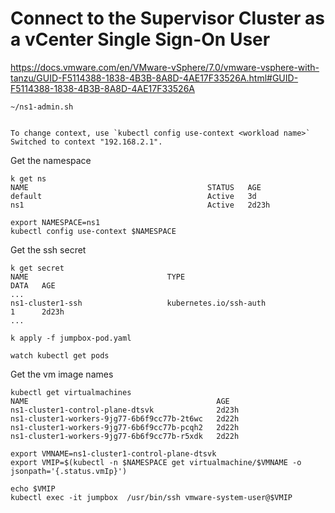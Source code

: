 
# Connect to the Supervisor Cluster as a vCenter Single Sign-On User

https://docs.vmware.com/en/VMware-vSphere/7.0/vmware-vsphere-with-tanzu/GUID-F5114388-1838-4B3B-8A8D-4AE17F33526A.html#GUID-F5114388-1838-4B3B-8A8D-4AE17F33526A

```
~/ns1-admin.sh


To change context, use `kubectl config use-context <workload name>`
Switched to context "192.168.2.1".
```
Get the namespace
```
k get ns
NAME                                        STATUS   AGE
default                                     Active   3d
ns1                                         Active   2d23h
```

```
export NAMESPACE=ns1
kubectl config use-context $NAMESPACE
```
Get the ssh secret
```
k get secret
NAME                               TYPE                                  DATA   AGE
...
ns1-cluster1-ssh                   kubernetes.io/ssh-auth                1      2d23h
...
```

```
k apply -f jumpbox-pod.yaml

watch kubectl get pods
```
Get the vm image names
```
kubectl get virtualmachines
NAME                                          AGE
ns1-cluster1-control-plane-dtsvk              2d23h
ns1-cluster1-workers-9jg77-6b6f9cc77b-2t6wc   2d22h
ns1-cluster1-workers-9jg77-6b6f9cc77b-pcqh2   2d22h
ns1-cluster1-workers-9jg77-6b6f9cc77b-r5xdk   2d22h

export VMNAME=ns1-cluster1-control-plane-dtsvk
export VMIP=$(kubectl -n $NAMESPACE get virtualmachine/$VMNAME -o jsonpath='{.status.vmIp}')
```

```
echo $VMIP
kubectl exec -it jumpbox  /usr/bin/ssh vmware-system-user@$VMIP
```
